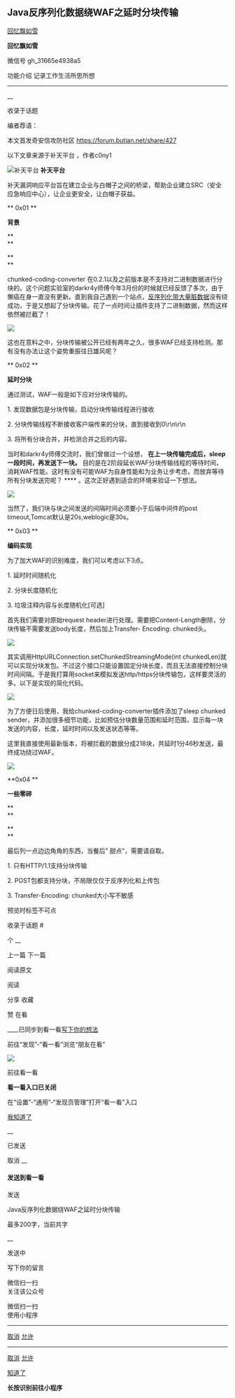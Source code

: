 ##  Java反序列化数据绕WAF之延时分块传输

[ 回忆飘如雪 ](javascript:void\(0\);)

**回忆飘如雪** ![]()

微信号 gh_31665e4938a5

功能介绍 记录工作生活所思所想

____

__

收录于话题

编者荐语：

本文首发奇安信攻防社区 https://forum.butian.net/share/427

以下文章来源于补天平台 ，作者c0ny1

![补天平台](http://wx.qlogo.cn/mmhead/Q3auHgzwzM7XibLUp3XrGIicoubCVJ4D6ANmdFYNciaV3heR6RYoVqMXA/0)
**补天平台**

补天漏洞响应平台旨在建立企业与白帽子之间的桥梁，帮助企业建立SRC（安全应急响应中心），让企业更安全，让白帽子获益。

  

**  0x01 **

 **背景**

 **  
**

 **  
**

chunked-coding-converter
在0.2.1以及之前版本是不支持对二进制数据进行分块的。这个问题实验室的darkr4y师傅今年3月份的时候就已经反馈了多次，由于懒癌在身一直没有更新。直到我自己遇到一个站点，[反序列化带大量脏数据](http://mp.weixin.qq.com/s?__biz=Mzg3NjA4MTQ1NQ==&mid=2247484067&idx=1&sn=3a0fe73cb30a84af18c3c932f0e661b2&chksm=cf36fae3f84173f5780e94c87b325f2b2b1ccb04fd04cd85beb9aad7da1f56a0b405bdd7b425&scene=21#wechat_redirect)没有绕成功，于是又想起了分块传输。花了一点时间让插件支持了二进制数据，然而这样依然被拦截了！

![](http://hk-proxy.gitwarp.com/https://raw.githubusercontent.com/tuchuang9/tc1/refs/heads/main/public/20210824121414.png)

这也在意料之中，分块传输被公开已经有两年之久，很多WAF已经支持检测。那有没有办法让这个姿势重振往日雄风呢？  

  

  

 **  0x02 **

 **延时分块**

  

  

通过测试，WAF一般是如下应对分块传输的。

  

1\. 发现数据包是分块传输，启动分块传输线程进行接收

2\. 分块传输线程不断接收客户端传来的分块，直到接收到0\r\n\r\n

3\. 将所有分块合并，并检测合并之后的内容。

  

当时和darkr4y师傅交流时，我们曾做过一个设想， **在上一块传输完成后，sleep一段时间，再发送下一块。**
目的是在2阶段延长WAF分块传输线程的等待时间，消耗WAF性能。这时有没有可能WAF为自身性能和为业务让步考虑，而放弃等待所有分块发送完呢？ ****
。这次正好遇到适合的环境来验证一下想法。

![](http://hk-proxy.gitwarp.com/https://raw.githubusercontent.com/tuchuang9/tc1/refs/heads/main/public/20210824121419.png)

当然了，我们块与块之间发送的间隔时间必须要小于后端中间件的post timeout,Tomcat默认是20s,weblogic是30s。  

  

  

 **  0x03 **

 **编码实现**

  

  

为了加大WAF的识别难度，我们可以考虑以下3点。

  

1\. 延时时间随机化

2\. 分块长度随机化

3\. 垃圾注释内容与长度随机化[可选]

  

首先我们需要对原始request header进行处理。需要把Content-Length删除，分块传输不需要发送body长度，然后加上Transfer-
Encoding: chunked头。

![](http://hk-proxy.gitwarp.com/https://raw.githubusercontent.com/tuchuang9/tc1/refs/heads/main/public/20210824121422.png)

其实调用HttpURLConnection.setChunkedStreamingMode(int
chunkedLen)就可以实现分块发包。不过这个接口只能设置固定分块长度，而且无法直接控制分块时间间隔。于是我打算用socket来模拟发送http/https分块传输包，这样要灵活的多。以下是实现的简化代码。

![](http://hk-proxy.gitwarp.com/https://raw.githubusercontent.com/tuchuang9/tc1/refs/heads/main/public/20210824121425.png)

为了方便日后使用，我给chunked-coding-converter插件添加了sleep chunked
sender，并添加很多细节功能，比如预估分块数量范围和延时范围，显示每一块发送的内容，长度，延时时间以及发送状态等等。

  

这里我直接使用最新版本，将被拦截的数据分成218块，共延时1分46秒发送，最终成功绕过WAF。

![](http://hk-proxy.gitwarp.com/https://raw.githubusercontent.com/tuchuang9/tc1/refs/heads/main/public/20210824121432.png)  

  

  

  **0x04  **

 **一些零碎**

 **  
**

 **  
**

最后列一点边边角角的东西，当餐后” 甜点“，需要请自取。

  

1\. 只有HTTP/1.1支持分块传输

2\. POST包都支持分块，不局限仅仅于反序列化和上传包

3\. Transfer-Encoding: chunked大小写不敏感

  

预览时标签不可点

收录于话题 #

个 __

上一篇 下一篇

阅读原文

阅读

分享 收藏

赞 在看

____已同步到看一看[写下你的想法](javascript:;)

前往“发现”-“看一看”浏览“朋友在看”

![](//res.wx.qq.com/mmbizwap/zh_CN/htmledition/images/pic/appmsg/pic_like_comment55871f.png)

前往看一看

**看一看入口已关闭**

在“设置”-“通用”-“发现页管理”打开“看一看”入口

[我知道了](javascript:;)

__

已发送

取消 __

####  发送到看一看

发送

Java反序列化数据绕WAF之延时分块传输

最多200字，当前共字

__

发送中

写下你的留言

微信扫一扫  
关注该公众号

微信扫一扫  
使用小程序

****

[取消](javascript:void\(0\);) [允许](javascript:void\(0\);)

****

[取消](javascript:void\(0\);) [允许](javascript:void\(0\);)

[知道了](javascript:;)

**长按识别前往小程序**

![]()

